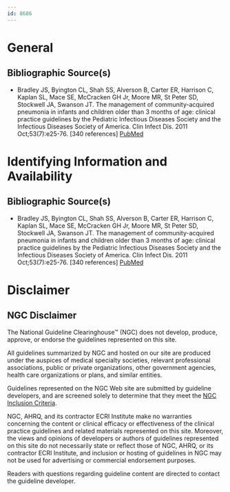 ```yaml
---
id: 8686
---
```


# General

## Bibliographic Source(s)

- Bradley JS, Byington CL, Shah SS, Alverson B, Carter ER, Harrison C, Kaplan SL, Mace SE, McCracken GH Jr, Moore MR, St Peter SD, Stockwell JA, Swanson JT. The management of community-acquired pneumonia in infants and children older than 3 months of age: clinical practice guidelines by the Pediatric Infectious Diseases Society and the Infectious Diseases Society of America. Clin Infect Dis. 2011 Oct;53(7):e25-76. [340 references] [ PubMed ](http://www.ncbi.nlm.nih.gov/entrez/query.fcgi?cmd=Retrieve&db=pubmed&dopt=Abstract&list_uids=21880587)

# Identifying Information and Availability

## Bibliographic Source(s)

- Bradley JS, Byington CL, Shah SS, Alverson B, Carter ER, Harrison C, Kaplan SL, Mace SE, McCracken GH Jr, Moore MR, St Peter SD, Stockwell JA, Swanson JT. The management of community-acquired pneumonia in infants and children older than 3 months of age: clinical practice guidelines by the Pediatric Infectious Diseases Society and the Infectious Diseases Society of America. Clin Infect Dis. 2011 Oct;53(7):e25-76. [340 references] [ PubMed ](http://www.ncbi.nlm.nih.gov/entrez/query.fcgi?cmd=Retrieve&db=pubmed&dopt=Abstract&list_uids=21880587)

# Disclaimer

## NGC Disclaimer

The National Guideline Clearinghouse™ (NGC) does not develop, produce, approve, or endorse the guidelines represented on this site.

All guidelines summarized by NGC and hosted on our site are produced under the auspices of medical specialty societies, relevant professional associations, public or private organizations, other government agencies, health care organizations or plans, and similar entities.

Guidelines represented on the NGC Web site are submitted by guideline developers, and are screened solely to determine that they meet the [NGC Inclusion Criteria](/help-and-about/summaries/inclusion-criteria).

NGC, AHRQ, and its contractor ECRI Institute make no warranties concerning the content or clinical efficacy or effectiveness of the clinical practice guidelines and related materials represented on this site. Moreover, the views and opinions of developers or authors of guidelines represented on this site do not necessarily state or reflect those of NGC, AHRQ, or its contractor ECRI Institute, and inclusion or hosting of guidelines in NGC may not be used for advertising or commercial endorsement purposes.

Readers with questions regarding guideline content are directed to contact the guideline developer.

